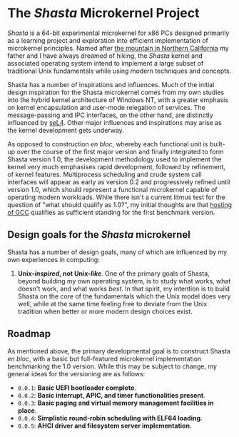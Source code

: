 # The *Shasta* Microkernel Project
*Shasta* is a 64-bit experimental microkernel for x86 PCs designed primarily as a learning project and exploration into efficient implementation of microkernel principles. Named after [the mountain in Northern California](https://en.wikipedia.org/wiki/Mount_Shasta) my father and I have always dreamed of hiking, the *Shasta* kernel and associated operating system intend to implement a large subset of traditional Unix fundamentals while using modern techniques and concepts.

Shasta has a number of inspirations and influences. Much of the initial design inspiration for the Shasta microkernel comes from my own studies into the hybrid kernel architecture of Windows NT, with a greater emphasis on kernel encapsulation and user-mode relegation of services. The message-passing and IPC interfaces, on the other hand, are distinctly influenced by [seL4](https://github.com/seL4/seL4). Other major influences and inspirations may arise as the kernel development gets underway.

As opposed to construction *en bloc*, whereby each functional unit is built-up over the course of the first major version and finally integrated to form Shasta version 1.0, the development methodology used to implement the kernel very much emphasises rapid development, followed by refinement, of kernel features. Multiprocess scheduling and crude system call interfaces will appear as early as version 0.2 and progressively refined until version 1.0, which should represent a functional microkernel capable of operating modern workloads. While there isn't a current litmus test for the question of "what should qualify as 1.0?", my initial thoughts are that [hosting of GCC](https://wiki.osdev.org/Porting_GCC_to_your_OS) qualifies as sufficient standing for the first benchmark version.

## Design goals for the *Shasta* microkernel

Shasta has a number of design goals, many of which are influenced by my own experiences in computing:

1. __Unix-*inspired*, not Unix-*like*__. One of the primary goals of Shasta, beyond building my own operating system, is to study what works, what doesn't work, and what works *best*. In that spirit, my intention is to build Shasta on the core of the fundamentals which the Unix model does very well, while at the same time feeling free to deviate from the Unix tradition when better or more modern design choices exist.

## Roadmap

As mentioned above, the primary developmental goal is to construct Shasta *en bloc*, with a basic but full-featured microkernel implementation benchmarking the 1.0 version. While this may be subject to change, my general ideas for the versioning are as follows:

- `0.0.1`: __Basic UEFI bootloader complete__. 
- `0.0.2`: __Basic interrupt, APIC, and timer functionalities present__.
- `0.0.3`: __Basic paging and virtual memory management facilities in place__.
- `0.0.4`: __Simplistic round-robin scheduling with ELF64 loading__.
- `0.0.5`: __AHCI driver and filesystem server implementation__.